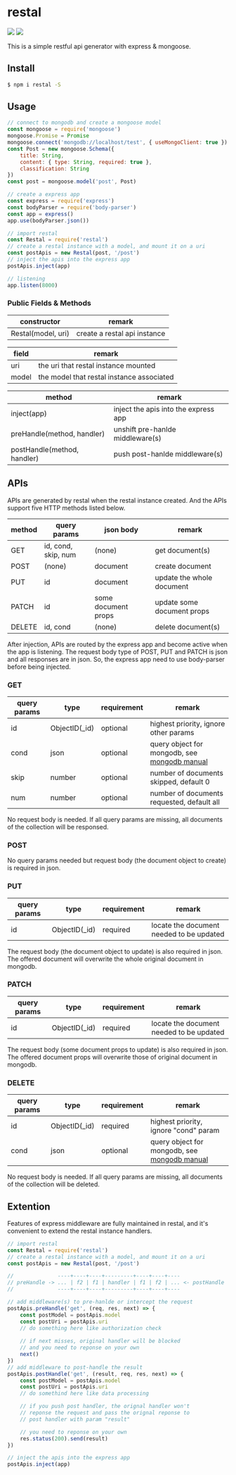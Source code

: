 # restal

[![](https://img.shields.io/npm/v/restal.svg)](https://www.npmjs.com/package/restal)
[![](https://img.shields.io/travis/Siubaak/restal.svg)](https://travis-ci.org/Siubaak/restal)

This is a simple restful api generator with express & mongoose.

## Install

```bash
$ npm i restal -S
```

## Usage

```js
// connect to mongodb and create a mongoose model
const mongoose = require('mongoose')
mongoose.Promise = Promise
mongoose.connect('mongodb://localhost/test', { useMongoClient: true })
const Post = new mongoose.Schema({
    title: String,
    content: { type: String, required: true },
    classification: String
})
const post = mongoose.model('post', Post)

// create a express app
const express = require('express')
const bodyParser = require('body-parser')
const app = express()
app.use(bodyParser.json())

// import restal
const Restal = require('restal')
// create a restal instance with a model, and mount it on a uri
const postApis = new Restal(post, '/post')
// inject the apis into the express app
postApis.inject(app)

// listening
app.listen(8000)
```

### Public Fields & Methods

| constructor        | remark                       |
| ------------------ | ---------------------------- |
| Restal(model, uri) | create a restal api instance |

| field | remark                                    |
| ----- | ----------------------------------------- |
| uri   | the uri that restal instance mounted      |
| model | the model that restal instance associated |

| method                      | remark                               |
| --------------------------- | ------------------------------------ |
| inject(app)                 | inject the apis into the express app |
| preHandle(method, handler)  | unshift pre-hanlde middleware(s)     |
| postHandle(method, handler) | push post-hanlde middleware(s)       |

## APIs

APIs are generated by restal when the restal instance created. And the APIs support five HTTP methods listed below.

| method | query params        | json body           | remark                     |
| ------ | ------------------- | ------------------- | -------------------------- |
| GET    | id, cond, skip, num | (none)              | get document(s)            |
| POST   | (none)              | document            | create document            |
| PUT    | id                  | document            | update the whole document  |
| PATCH  | id                  | some document props | update some document props |
| DELETE | id, cond            | (none)              | delete document(s)         |

After injection, APIs are routed by the express app and become active when the app is listening. The request body type of POST, PUT and PATCH is json and all responses are in json. So, the express app need to use body-parser before being injected.

### GET

| query params | type          | requirement | remark                                     |
| ------------ | ------------- | ----------- | ------------------------------------------ |
| id           | ObjectID(_id) | optional    | highest priority, ignore other params      |
| cond         | json          | optional    | query object for mongodb, see [mongodb manual](https://docs.mongodb.com/manual) |
| skip         | number        | optional    | number of documents skipped, default 0     |
| num          | number        | optional    | number of documents requested, default all |

No request body is needed. If all query params are missing, all documents of the collection will be responsed.

### POST

No query params needed but request body (the document object to create) is required in json.

### PUT

| query params | type          | requirement | remark                                    |
| ------------ | ------------- | ----------- | ----------------------------------------- |
| id           | ObjectID(_id) | required    | locate the document needed to be updated  |

The request body (the document object to update) is also required in json. The offered document will overwrite the whole original document in mongodb.

### PATCH

| query params | type          | requirement | remark                                    |
| ------------ | ------------- | ----------- | ----------------------------------------- |
| id           | ObjectID(_id) | required    | locate the document needed to be updated  |

The request body (some document props to update) is also required in json. The offered document props will overwrite those of original document in mongodb.

### DELETE

| query params | type          | requirement | remark                                |
| ------------ | ------------- | ----------- | ------------------------------------- |
| id           | ObjectID(_id) | required    | highest priority, ignore "cond" param |
| cond         | json          | optional    | query object for mongodb, see [mongodb manual](https://docs.mongodb.com/manual) |

No request body is needed. If all query params are missing, all documents of the collection will be deleted.

## Extention

Features of express middleware are fully maintained in restal, and it's convenient to extend the restal instance handlers.

```js
// import restal
const Restal = require('restal')
// create a restal instance with a model, and mount it on a uri
const postApis = new Restal(post, '/post')

//              ----+----+----+---------+----+----+----
// preHandle -> ... | f2 | f1 | handler | f1 | f2 | ... <- postHandle
//              ----+----+----+---------+----+----+----

// add middleware(s) to pre-hanlde or intercept the request
postApis.preHandle('get', (req, res, next) => {
    const postModel = postApis.model
    const postUri = postApis.uri
    // do something here like authorization check
    
    // if next misses, original handler will be blocked
    // and you need to reponse on your own
    next()
})
// add middleware to post-handle the result
postApis.postHandle('get', (result, req, res, next) => {
    const postModel = postApis.model
    const postUri = postApis.uri
    // do somethind here like data processing

    // if you push post handler, the orignal handler won't
    // reponse the request and pass the orignal reponse to
    // post handler with param "result"

    // you need to reponse on your own
    res.status(200).send(result)
})

// inject the apis into the express app
postApis.inject(app)
```
